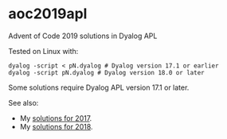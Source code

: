 # aoc2019apl
Advent of Code 2019 solutions in Dyalog APL

Tested on Linux with:
```
dyalog -script < pN.dyalog # Dyalog version 17.1 or earlier
dyalog -script pN.dyalog # Dyalog version 18.0 or later
```

Some solutions require Dyalog APL version 17.1 or later.

See also:
* My [solutions for 2017](https://github.com/jayfoad/aoc2017apl).
* My [solutions for 2018](https://github.com/jayfoad/aoc2018apl).
